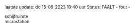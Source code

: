 laatste update: 
do 15-06-2023 10:40   uur 
Status: FAALT - fout - 
<div class="service R">schijfruimte</div><div class="service R">microstation</div>